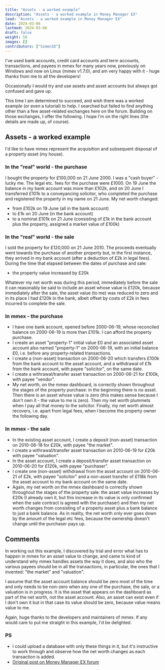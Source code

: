 ```yaml
---
title: "Assets - a worked example"
description: "Assets - a worked example in Money Manager EX"
lead: "Assets - a worked example in Money Manager EX"
date: 2024-03-06
lastmod: 2024-03-06
draft: false
weight: 50
images: []
contributors: ["Simon1D"]
---
```


I've used bank accounts, credit card accounts and term accounts, transactions, and payees in mmex for many years now, previously on Windows and now on Linux (mmex v1.7.0), and am very happy with it - huge thanks from me to all the developers!

Occasionally I would try and use assets and asset accounts but always got confused and gave up.

This time I am determined to succeed, and wish there was a worked example (or even a tutorial) to help. I searched but failed to find anything other than a few asset-related exchanges here on the forum. Building on those exchanges, I offer the following. I hope I'm on the right lines (the details are made up, of course).

## Assets - a worked example
I'd like to have mmex represent the acquisition and subsequent disposal of a property asset (my house).

### In the "real" world - the purchase
I bought the property for £100,000 on 21 June 2000. I was a "cash buyer" - lucky me. The legal etc. fees for the purchase were £1000. On 19 June the balance in my bank account was more than £102k, and on 20 June I transferred £101k to a conveyancing solicitor, who completed the purchase and registered the property in my name on 21 June. My net worth changed:
* from £102k on 19 June (all in the bank account)
* to £1k on 20 June (in the bank account)
* to a nominal £101k on 21 June (consisting of £1k in the bank account plus the property, assigned a market value of £100k)
### In the "real" world - the sale
I sold the property for £120,000 on 21 June 2010. The proceeds eventually went towards the purchase of another property but, in the first instance, they arrived in my bank account (after a deduction of £2k in legal fees). During the time that elapsed between the dates of purchase and sale:
* the property value increased by £20k
  
Whatever my net worth was during this period, immediately before the sale it can reasonably be said to include an asset whose value is £120k, because immediately after the sale, the asset value (to me) was reduced to zero and in its place I had £120k in the bank, albeit offset by costs of £2k in fees incurred to complete the sale.

### In mmex - the purchase
* I have one bank account, opened before 2000-06-19, whose reconciled balance on 2000-06-19 is more than £101k. I can afford the property purchase.
* I create an asset "property-1" initial value £0 and an associated asset account also named "property-1" on 2000-06-19, with an initial balance £0, i.e. before any property-related transactions.
* I create a (non-asset) transaction on 2000-06-20 which transfers £100k from the bank account to the asset account, and a withdrawal of £1k from the bank account, with payee "solicitor", on the same date.
* I create a withrawal/transfer asset transaction on 2000-06-21 for £100k, with payee "vendor".
* My net worth, on the mmex dashboard, is correctly shown throughout the stages of the property purchase: in the beginning there is no asset. Then there is an asset whose value is zero (this makes sense because I don't own it - the value to me is zero). Then my net worth plummets when I pay all that money to the solicitor. Finally, my net worth almost recovers, i.e. apart from legal fees, when I become the property owner the following day.

### In mmex - the sale
* In the existing asset account, I create a deposit (non-asset) transaction on 2010-06-18 for £20k, with payee "the market".
* I create a withrawal/transfer asset transaction on 2010-06-19 for £20k with payee "valuation".
* In the asset account, I create a deposit/transfer asset transaction on 2010-06-20 for £120k, with payee "purchaser".
* I create one (non-asset) withdrawal from the asset account on 2010-06-21 of £2k, with payee "solicitor" and a non-asset transfer of £118k from the asset account to my bank account on the same date.
* Again, my net worth on the mmex dashboard is correctly shown throughout the stages of the property sale: the asset value increases by £20k (I already own it, but this increase in its value is only confirmed when the sale contract is agreed with the purchaser) and then my net worth changes from consisting of a property asset plus a bank balance to just a bank balance. As in reality, the net worth only ever goes down by the amount of the legal etc fees, because the ownership doesn't change until the purchaser pays up.

## Comments
In working out this example, I discovered by trial and error what has to happen in mmex for an asset value to change, and came to kind of understand why mmex handles assets the way it does, and also who the various payees should be in all the transactions, in particular, the ones that I invented: "the market" and "valuation".

I assume that the asset account balance should be zero most of the time and only needs to be non-zero when any one of the purchase, the sale, or a valuation is in progress. It is the asset that appears on the dashboard as part of the net worth, not the asset account. Also, an asset can exist even if I don't own it but in that case its value should be zero, because value means value to me.

Again, huge thanks to the developers and maintainers of mmex. If any would care to put me straight in this example, I'd be delighted.

### PS 
* I could upload a database with only these things in it, but it's instructive to work through and observe how the net worth changes as each transaction is added.
* [Original post on Money Manager EX forum](https://forum.moneymanagerex.org/viewtopic.php?p=24907#p24907)
